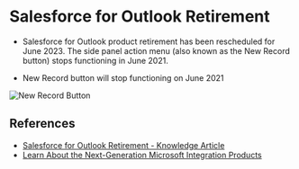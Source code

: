 # Salesforce for Outlook Retirement


- Salesforce for Outlook product retirement has been rescheduled for June 2023. The side panel action menu (also known as the New Record button) stops functioning in June 2021.

- New Record button will stop functioning on June 2021

![New Record Button](https://lh6.googleusercontent.com/39uaxdcPxZslNTkK-XUZH-UvsPlMy2OYRX7zhFtSICY_5URoWeFS0Q1xUo6qJwqQ_wmEbMvTxbc1aHC9L-IiwhO6WKMvVBAcM7YCzCTkDe4dH-u_FzMnBM6YpKlLTz_viznrdEND)

## References

- [Salesforce for Outlook Retirement -  Knowledge Article](https://help.salesforce.com/articleView?id=000353024&language=en_US&mode=1&type=1)
- [Learn About the Next-Generation Microsoft Integration Products](https://help.salesforce.com/articleView?id=outlookcrm_sfo_move_compare_intro.htm&type=5)

